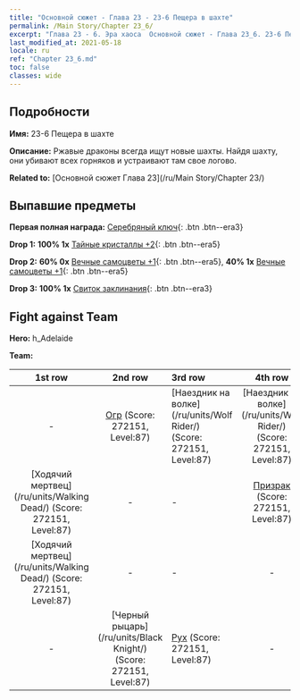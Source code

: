 ```yaml
---
title: "Основной сюжет - Глава 23 - 23-6 Пещера в шахте"
permalink: /Main Story/Chapter 23_6/
excerpt: "Глава 23 - 6. Эра хаоса  Основной сюжет - Глава 23_6. 23-6 Пещера в шахте"
last_modified_at: 2021-05-18
locale: ru
ref: "Chapter 23_6.md"
toc: false
classes: wide
---
```


## Подробности

 **Имя:** 23-6 Пещера в шахте

 **Описание:** Ржавые драконы всегда ищут новые шахты. Найдя шахту, они убивают всех горняков и устраивают там свое логово.

 **Related to:** [Основной сюжет Глава 23](/ru/Main Story/Chapter 23/)

## Выпавшие предметы

 **Первая полная награда:** [Серебряный ключ](/ItemsRU/con_693/){: .btn .btn--era3}

 **Drop 1:** **100% 1x** [Тайные кристаллы +2](/ItemsRU/mat_80/){: .btn .btn--era5}

 **Drop 2:** **60% 0x** [Вечные самоцветы +1](/ItemsRU/mat_72/){: .btn .btn--era5}, **40% 1x** [Вечные самоцветы +1](/ItemsRU/mat_72/){: .btn .btn--era5}

 **Drop 3:** **100% 1x** [Свиток заклинания](/ItemsRU/con_694/){: .btn .btn--era3}


## Fight against Team
 **Hero:** h_Adelaide

 **Team:**


  | 1st row | 2nd row | 3rd row | 4th row |
  |:----:|:----:|:----|:----:|
  | - | [Огр](/ru/units/Ogre/) (Score: 272151, Level:87)  | [Наездник на волке](/ru/units/Wolf Rider/) (Score: 272151, Level:87)  | [Наездник на волке](/ru/units/Wolf Rider/) (Score: 272151, Level:87)  |
  | [Ходячий мертвец](/ru/units/Walking Dead/) (Score: 272151, Level:87)  | - | - | [Призрак](/ru/units/Wight/) (Score: 272151, Level:87)  |
  | [Ходячий мертвец](/ru/units/Walking Dead/) (Score: 272151, Level:87)  | - | - | - |
  | - | [Черный рыцарь](/ru/units/Black Knight/) (Score: 272151, Level:87)  | [Рух](/ru/units/Roc/) (Score: 272151, Level:87)  | - |


